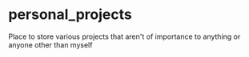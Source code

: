 # personal_projects
Place to store various projects that aren't of importance to anything or anyone other than myself
